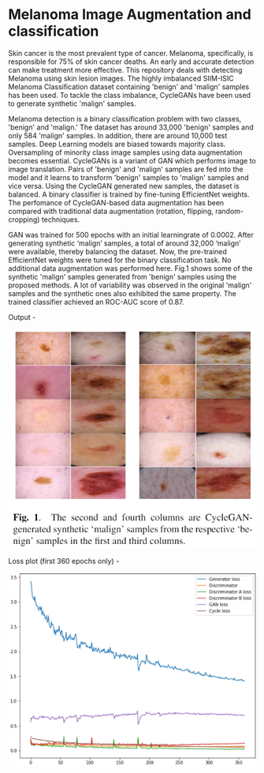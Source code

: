 # Melanoma Image Augmentation and classification

Skin cancer is the most prevalent type of cancer. Melanoma, specifically, is responsible for 75% of skin cancer deaths. An early and accurate detection can make treatment more effective. This repository deals with detecting Melanoma using skin lesion images. The highly imbalanced SIIM-ISIC Melanoma Classification dataset containing 'benign' and 'malign' samples has been used. To tackle the class imbalance, CycleGANs have been used to generate synthetic 'malign' samples.

Melanoma detection is a binary classification problem with two classes, 'benign' and 'malign.' The dataset has around 33,000 'benign' samples and only 584 'malign' samples. In addition, there are around 10,000 test samples. Deep Learning models are biased towards majority class. Oversampling of minority class image samples using data augmentation becomes essential. CycleGANs is a variant of GAN which performs image to image translation. Pairs of 'benign' and 'malign' samples are fed into the model and it learns to transform 'benign' samples to 'malign' samples and vice versa. Using the CycleGAN generated new samples, the dataset is balanced. A binary classifier is trained by fine-tuning EfficientNet weights. The perfomance of CycleGAN-based data augmentation has been compared with traditional data augmentation (rotation, flipping, random-cropping) techniques.

GAN was trained for 500 epochs with an initial learningrate of 0.0002. After generating synthetic ‘malign’ samples, a total of around 32,000 ‘malign’ were available, thereby balancing the dataset. Now, the pre-trained EfficientNet weights were tuned for the binary classification task. No additional data augmentation was performed here. Fig.1 shows some of the synthetic 'malign' samples generated from 'benign' samples using the proposed methods. A lot of variability was observed in the original 'malign' samples and the synthetic ones also exhibited the same property. The trained classifier achieved an ROC-AUC score of 0.87.

Output -

![](https://github.com/sm823zw/Melanoma-Image-Augmentation-and-classification/blob/main/Images/output.png)

Loss plot (first 360 epochs only) - 


![](https://github.com/sm823zw/Melanoma-Image-Augmentation-and-classification/blob/main/Images/lossplot.png)
